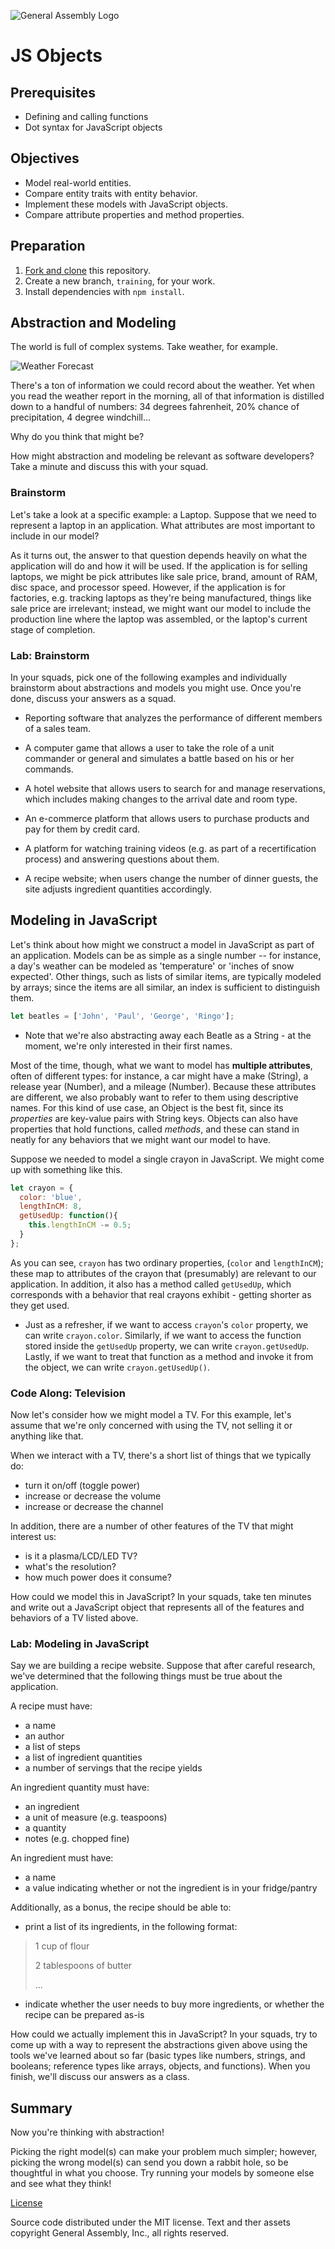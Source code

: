 ![General Assembly Logo](http://i.imgur.com/ke8USTq.png)

# JS Objects

## Prerequisites

-   Defining and calling functions
-   Dot syntax for JavaScript objects

## Objectives

-   Model real-world entities.
-   Compare entity traits with entity behavior.
-   Implement these models with JavaScript objects.
-   Compare attribute properties and method properties.

## Preparation

1.  [Fork and clone](https://github.com/ga-wdi-boston/meta/wiki/ForkAndClone)
    this repository.
1.  Create a new branch, `training`, for your work.
1.  Install dependencies with `npm install`.

## Abstraction and Modeling

The world is full of complex systems. Take weather, for example.

![Weather Forecast](https://upload.wikimedia.org/wikipedia/commons/c/c0/NOAA_Wavewatch_III_Sample_Forecast.gif)

There's a ton of information we could record about the weather. Yet when you
read the weather report in the morning, all of that information is distilled
down to a handful of numbers: 34 degrees fahrenheit, 20% chance of
precipitation, 4 degree windchill...

<!-- Stop & Jot -->
Why do you think that might be?

<!-- Think-Pair-Share -->
How might abstraction and modeling be relevant as software developers? Take a
minute and discuss this with your squad.

### Brainstorm

Let's take a look at a specific example: a Laptop. Suppose that we need to
represent a laptop in an application. What attributes are most important to
include in our model?

As it turns out, the answer to that question depends heavily on what the
application will do and how it will be used. If the application is for selling
laptops, we might be pick attributes like sale price, brand, amount of RAM, disc
space, and processor speed. However, if the application is for factories, e.g.
tracking laptops as they're being manufactured, things like sale price are
irrelevant; instead, we might want our model to include the production line
where the laptop was assembled, or the laptop's current stage of completion.

### Lab: Brainstorm

In your squads, pick one of the following examples and individually brainstorm
about abstractions and models you might use. Once you're done, discuss your
answers as a squad.

-   Reporting software that analyzes the performance of different members of a
sales team.

-   A computer game that allows a user to take the role of a unit commander or
general and simulates a battle based on his or her commands.

-   A hotel website that allows users to search for and manage reservations, which
includes making changes to the arrival date and room type.

-   An e-commerce platform that allows users to purchase products and pay for them
 by credit card.

-   A platform for watching training videos (e.g. as part of a recertification
process) and answering questions about them.

-   A recipe website; when users change the number of dinner guests, the site
adjusts ingredient quantities accordingly.

## Modeling in JavaScript

Let's think about how might we construct a model in JavaScript as part of an
application. Models can be as simple as a single number -- for instance, a day's
weather can be modeled as 'temperature' or  'inches of snow expected'. Other
things, such as lists of similar items, are typically modeled by arrays; since
the items are all similar, an index is sufficient to distinguish them.

```javascript
let beatles = ['John', 'Paul', 'George', 'Ringo'];
```

-   Note that we're also abstracting away each Beatle as a String - at the moment,
we're only interested in their first names.

Most of the time, though, what we want to model has **multiple attributes**,
often of different types: for instance, a car might have a make (String), a
release year (Number), and a mileage (Number). Because these attributes are
different, we also probably want to refer to them using descriptive names. For
this kind of use case, an Object is the best fit, since its _properties_ are
key-value pairs with String keys. Objects can also have properties that hold
functions, called _methods_, and these can stand in neatly for any behaviors
that we might want our model to have.

Suppose we needed to model a single crayon in JavaScript. We might come up with
something like this.

```javascript
let crayon = {
  color: 'blue',
  lengthInCM: 8,
  getUsedUp: function(){
    this.lengthInCM -= 0.5;
  }
};
```

As you can see, `crayon` has two ordinary properties, (`color` and
`lengthInCM`); these map to attributes of the crayon that (presumably) are
relevant to our application. In addition, it also has a method called
`getUsedUp`, which corresponds with a behavior that real crayons exhibit -
getting shorter as they get used.

-   Just as a refresher, if we want to access `crayon`'s `color` property, we can
write `crayon.color`. Similarly, if we want to access the function stored inside
the `getUsedUp` property, we can write `crayon.getUsedUp`. Lastly, if we want to
treat that function as a method and invoke it from the object, we can write
`crayon.getUsedUp()`.

### Code Along: Television

Now let's consider how we might model a TV. For this example, let's assume that
we're only concerned with using the TV, not selling it or anything like that.

When we interact with a TV, there's a short list of things that we typically do:

-   turn it on/off (toggle power)
-   increase or decrease the volume
-   increase or decrease the channel

In addition, there are a number of other features of the TV that might interest
us:

-   is it a plasma/LCD/LED TV?
-   what's the resolution?
-   how much power does it consume?

How could we model this in JavaScript? In your squads, take ten minutes and
write out a JavaScript object that represents all of the features and behaviors
of a TV listed above.

### Lab: Modeling in JavaScript

Say we are building a recipe website. Suppose that after careful research, we've
determined that the following things must be true about the application.

A recipe must have:

-   a name
-   an author
-   a list of steps
-   a list of ingredient quantities
-   a number of servings that the recipe yields

An ingredient quantity must have:

-   an ingredient
-   a unit of measure (e.g. teaspoons)
-   a quantity
-   notes (e.g. chopped fine)

An ingredient must have:

-   a name
-   a value indicating whether or not the ingredient is in your fridge/pantry

Additionally, as a bonus, the recipe should be able to:

-   print a list of its ingredients, in the following format:

> 1 cup of flour
>
> 2 tablespoons of butter
>
> ...

-   indicate whether the user needs to buy more ingredients, or whether the recipe
can be prepared as-is

How could we actually implement this in JavaScript? In your squads, try to come
up with a way to represent the abstractions given above using the tools we've
learned about so far (basic types like numbers, strings, and booleans; reference
types like arrays, objects, and functions). When you finish, we'll discuss our
answers as a class.

## Summary

Now you're thinking with abstraction!

Picking the right model(s) can make your problem much simpler; however, picking
the wrong model(s) can send you down a rabbit hole, so be thoughtful in what you
choose. Try running your models by someone else and see what they think!

[License](LICENSE)

Source code distributed under the MIT license. Text and ther assets copyright
General Assembly, Inc., all rights reserved.
